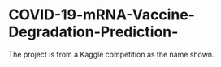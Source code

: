 # COVID-19-mRNA-Vaccine-Degradation-Prediction-
The project is from a Kaggle competition as the name shown. 
